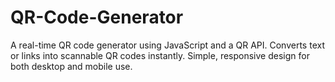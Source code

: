 # QR-Code-Generator
A real-time QR code generator using JavaScript and a QR API. Converts text or links into scannable QR codes instantly. Simple, responsive design for both desktop and mobile use.
